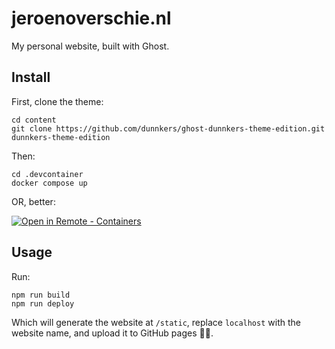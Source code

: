 # jeroenoverschie.nl

My personal website, built with Ghost.

## Install

First, clone the theme:

```
cd content
git clone https://github.com/dunnkers/ghost-dunnkers-theme-edition.git dunnkers-theme-edition
```

Then:

```
cd .devcontainer
docker compose up
```

OR, better:

[![Open in Remote - Containers](https://img.shields.io/static/v1?label=Remote%20-%20Containers&message=Open&color=blue&logo=visualstudiocode)](https://vscode.dev/redirect?url=vscode://ms-vscode-remote.remote-containers/cloneInVolume?url=https://github.com/dunnkers/jeroenoverschie.nl)

## Usage

Run:

```
npm run build
npm run deploy
```

Which will generate the website at `/static`, replace `localhost` with the website name, and upload it to GitHub pages 🙌🏻.